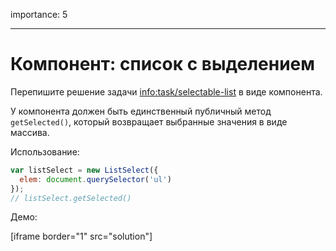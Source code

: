 importance: 5

---

# Компонент: список с выделением

Перепишите решение задачи <info:task/selectable-list> в виде компонента.

У компонента должен быть единственный публичный метод `getSelected()`, который возвращает выбранные значения в виде массива.

Использование:

```js
var listSelect = new ListSelect({
  elem: document.querySelector('ul')
});
// listSelect.getSelected()
```

Демо:

[iframe border="1" src="solution"]

